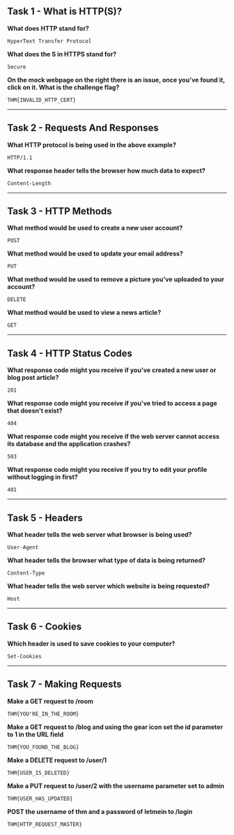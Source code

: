 ## Task 1 - What is HTTP(S)?
**What does HTTP stand for?**

`HyperText Transfer Protocol`

**What does the S in HTTPS stand for?**

`Secure`

**On the mock webpage on the right there is an issue, once you've found it, click on it. What is the challenge flag?**

`THM{INVALID_HTTP_CERT}`

------------
## Task 2 - Requests And Responses
**What HTTP protocol is being used in the above example?**

`HTTP/1.1`

**What response header tells the browser how much data to expect?**

`Content-Length`

------------
## Task 3 - HTTP Methods
**What method would be used to create a new user account?**

`POST`

**What method would be used to update your email address?**

`PUT`

**What method would be used to remove a picture you've uploaded to your account?**

`DELETE`

**What method would be used to view a news article?**

`GET`

------------
## Task 4 - HTTP Status Codes
**What response code might you receive if you've created a new user or blog post article?**

`201`

**What response code might you receive if you've tried to access a page that doesn't exist?**

`404`

**What response code might you receive if the web server cannot access its database and the application crashes?**

`503`

**What response code might you receive if you try to edit your profile without logging in first?**

`401`

------------
## Task 5 - Headers
**What header tells the web server what browser is being used?**

`User-Agent`

**What header tells the browser what type of data is being returned?**

`Content-Type`

**What header tells the web server which website is being requested?**

`Host`

------------
## Task 6 - Cookies
**Which header is used to save cookies to your computer?**

`Set-Cookies`

------------
## Task 7 - Making Requests
**Make a GET request to /room**

`THM{YOU'RE_IN_THE_ROOM}`

**Make a GET request to /blog and using the gear icon set the id parameter to 1 in the URL field**

`THM{YOU_FOUND_THE_BLOG}`

**Make a DELETE request to /user/1**

`THM{USER_IS_DELETED}`

**Make a PUT request to /user/2 with the username parameter set to admin**

`THM{USER_HAS_UPDATED}`

**POST the username of thm and a password of letmein to /login**

`THM{HTTP_REQUEST_MASTER}`